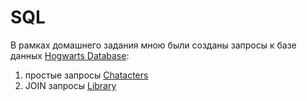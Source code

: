 # SQL

В рамках домашнего задания мною были созданы запросы к базе данных <a href="https://drive.google.com/drive/u/3/folders/1MC0AttnmlAmugifFlX3hG6pssYZDqpPB ">Hogwarts Database</a>:
1) простые запросы <a href="https://docs.google.com/document/d/1WvH7x9Tvtth6NIZuO7MskaUmbx73HVKX/edit?usp=sharing&ouid=104501449765287567662&rtpof=true&sd=true">Chatacters</a>
2) JOIN запросы <a href="https://docs.google.com/document/d/1WvH7x9Tvtth6NIZuO7MskaUmbx73HVKX/edit?usp=sharing&ouid=104501449765287567662&rtpof=true&sd=true">Library</a>